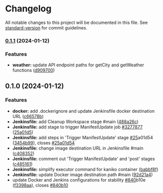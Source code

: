 # Changelog

All notable changes to this project will be documented in this file. See [standard-version](https://github.com/conventional-changelog/standard-version) for commit guidelines.

### [0.1.1](https://github.com/DafaWiratama/fajar-weather-app/compare/v0.1.0...v0.1.1) (2024-01-12)


### Features

* **weather:** update API endpoint paths for getCity and getWeather functions ([d909700](https://github.com/DafaWiratama/fajar-weather-app/commit/d909700ad7d5f1a9a6e147755d42c0cff45cf533))

## 0.1.0 (2024-01-12)


### Features

* **docker:** add .dockerignore and update Jenkinsfile docker destination URL ([c66578b](https://github.com/DafaWiratama/fajar-weather-app/commit/c66578b168d315fada70af9d45845f3b1bb231fd))
* **Jenkinsfile:** add Cleanup Workspace stage #main ([488a26c](https://github.com/DafaWiratama/fajar-weather-app/commit/488a26c13ec809494e57b7106d067b90eb6438e4))
* **Jenkinsfile:** add stage to trigger ManifestUpdate job [#3277877](https://github.com/DafaWiratama/fajar-weather-app/issues/3277877) ([25a01d5](https://github.com/DafaWiratama/fajar-weather-app/commit/25a01d54aa8182a88c25b051d8a0da72c964e3c9))
* **Jenkinsfile:** add steps in 'Trigger ManifestUpdate' stage [#25](https://github.com/DafaWiratama/fajar-weather-app/issues/25)a01d54 ([3454b99](https://github.com/DafaWiratama/fajar-weather-app/commit/3454b997eecf1035eb783c710d15579aa8bb5b40)), closes [#25a01d54](https://github.com/DafaWiratama/fajar-weather-app/issues/25a01d54)
* **Jenkinsfile:** change image destination URL in Jenkinsfile #main ([c408352](https://github.com/DafaWiratama/fajar-weather-app/commit/c408352d105e6c50b3d911c09d4c2ca777adb63a))
* **Jenkinsfile:** comment out 'Trigger ManifestUpdate' and 'post' stages ([c485161](https://github.com/DafaWiratama/fajar-weather-app/commit/c485161431596d3ec2c23e255fec5613b7b02887))
* **Jenkinsfile:** simplify executor command for kaniko container ([babbf8f](https://github.com/DafaWiratama/fajar-weather-app/commit/babbf8f0fbf31adefbc88682d01f0473bfe32341))
* **Jenkinsfile:** update Docker image destination path #main ([92d21a4](https://github.com/DafaWiratama/fajar-weather-app/commit/92d21a463cc1f2c83f4e000c18e91f369b0df1f9))
* update Docker and Jenkins configurations for stability [#840](https://github.com/DafaWiratama/fajar-weather-app/issues/840)b10e ([f3398aa](https://github.com/DafaWiratama/fajar-weather-app/commit/f3398aabb270e72fc0e7690d31491fb1d454b845)), closes [#840b10](https://github.com/DafaWiratama/fajar-weather-app/issues/840b10)
